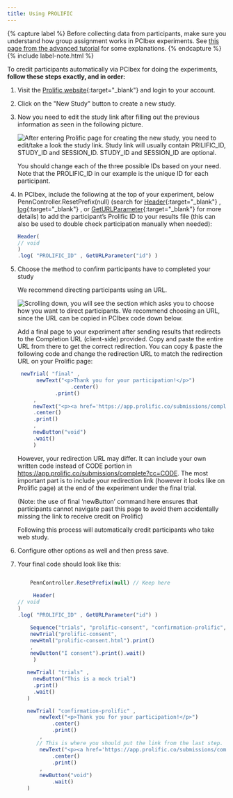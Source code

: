 ```yaml
---
title: Using PROLIFIC
---
```


{% capture label %}
Before collecting data from participants, make sure you understand how group assignment works in PCIbex experiments. See [this page from the advanced tutorial]({{site.baseurl}}/advanced-tutorial/10_counterbalancing.html#controlling-group-assignment) for some explanations.
{% endcapture %}
{% include label-note.html %}

To credit participants automatically via PCIbex for doing the experiments, <b> follow these steps exactly, and in order:</b>
    
1. Visit the [Prolific website](https://www.prolific.co){:target="_blank"} and login to your account.  

2. Click on the "New Study" button to create a new study.

3. Now you need to edit the study link after filling out the previous information as seen in the following picture.
    
    ![After entering Prolific page for creating the new study, you need to edit/take a look the study link. Study link will usually contain PRILIFIC_ID, STUDY_ID and SESSION_ID. STUDY_ID and SESSION_ID are optional.]({{site.baseurl}}/assets/images/prolific1.png)

    You should change each of the three possible IDs based on your need. Note that the PROLIFIC_ID in our example is the unique ID for each 
    participant.
    
4. In PCIbex, include the following at the top of your experiment, below PennController.ResetPrefix(null) (search for [Header]({{site.baseurl}}/global-commands/header/){:target="_blank"} , [log]({{site.baseurl}}/standard-element-commands/standard-log/){:target="_blank"} , or [GetURLParameter]({{site.baseurl}}/global-commands/geturlparameter/){:target="_blank"} for more details) to add the participant’s Prolific ID to your results file (this can also be used to double check participation manually when needed):
     
     ```javascript
     Header(
     // void
     )
     .log( "PROLIFIC_ID" , GetURLParameter("id") )
     ```

5. Choose the method to confirm participants have to completed your study
   
   We recommend directing participants using an URL. 
   
    ![Scrolling down, you will see the section which asks you to choose how you want to direct participants. We recommend choosing an URL, since the URL can be copied in PCIbex code down below. ]({{site.baseurl}}/assets/images/prolific2.png)
   
   Add a final page to your experiment after sending results that redirects to the Completion URL (client-side) provided. Copy and paste the entire URL from there to get the correct redirection. You can copy & paste the following code and change the redirection URL to match the redirection URL on your Prolific page:
   
   ```javascript
    newTrial( "final" ,
         newText("<p>Thank you for your participation!</p>")
                    .center()
               .print()
        ,
        newText("<p><a href='https://app.prolific.co/submissions/complete?cc=CODE'+ GetURLParameter("id")+"' target='_blank'>Click here to confirm your participation on Prolific.</a></p> <p>This is a necessary step in order for you to receive participation credit!</p>")
        .center()
        .print()
        ,
        newButton("void")
        .wait()
        )
    ```   
    
    However, your redirection URL may differ. It can include your own written code instead of CODE portion in https://app.prolific.co/submissions/complete?cc=CODE. The most important part is to include your redirection link (however it looks like on Prolific page) at the end of the experiment under the final trial. 
    
    (Note: the use of final ‘newButton’ command here ensures that participants cannot navigate past this page to avoid them accidentally missing the link to receive credit on Prolific)
    
    Following this process will automatically credit participants who take web study.  

6. Configure other options as well and then press save.

7. Your final code should look like this:

     ```javascript

         PennController.ResetPrefix(null) // Keep here
         
          Header(
     // void
     )
     .log( "PROLIFIC_ID" , GetURLParameter("id") )
     
         Sequence("trials", "prolific-consent", "confirmation-prolific", SendResults())
         newTrial("prolific-consent",
         newHtml("prolific-consent.html").print()
         ,
         newButton("I consent").print().wait()
          )

        newTrial( "trials" ,
          newButton("This is a mock trial")
          .print()
          .wait()
        )

        newTrial( "confirmation-prolific" ,
            newText("<p>Thank you for your participation!</p>")
                .center()
                .print()
            ,
           // This is where you should put the link from the last step.
            newText("<p><a href='https://app.prolific.co/submissions/complete?cc=CODE'>Click here to validate your submission</a></p>")
                .center()
                .print()
            ,
            newButton("void")
                .wait()
        )
     ```

